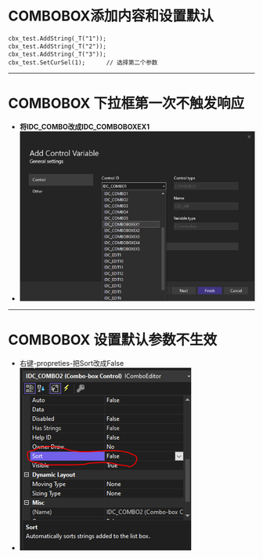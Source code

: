 # COMBOBOX添加内容和设置默认
```
cbx_test.AddString(_T("1"));
cbx_test.AddString(_T("2"));
cbx_test.AddString(_T("3"));
cbx_test.SetCurSel(1);		// 选择第二个参数
```
***
# COMBOBOX 下拉框第一次不触发响应
-	**将IDC_COMBO改成IDC_COMBOBOXEX1**
- ![1936f831839739c6cbf373a7c92be3a1.png](../../../_resources/1936f831839739c6cbf373a7c92be3a1.png)
***
# COMBOBOX 设置默认参数不生效
- 右键-propreties-把Sort改成False
- ![284c09333dc871525725b80e0d3db45b.png](../../../_resources/284c09333dc871525725b80e0d3db45b.png)